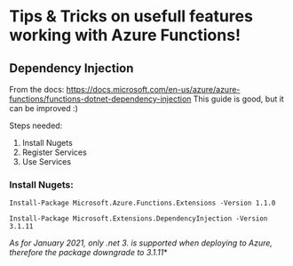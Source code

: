 # Tips & Tricks on usefull features working with Azure Functions!
## Dependency Injection

From the docs: https://docs.microsoft.com/en-us/azure/azure-functions/functions-dotnet-dependency-injection
This guide is good, but it can be improved :) 

Steps needed:
1. Install Nugets
2. Register Services
3. Use Services

### Install Nugets:
```Install-Package Microsoft.Azure.Functions.Extensions -Version 1.1.0```

```Install-Package Microsoft.Extensions.DependencyInjection -Version 3.1.11``` 

**As for January 2021, only .net 3.* is supported when deploying to Azure, therefore the package downgrade to 3.1.11**
